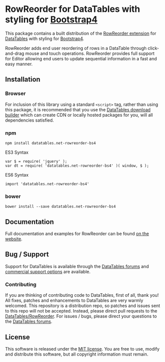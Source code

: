 # RowReorder for DataTables with styling for [Bootstrap4](https://getbootstrap.com/docs/4.6/getting-started/introduction/)

This package contains a built distribution of the [RowReorder extension](https://datatables.net/extensions/RowReorder) for [DataTables](https://datatables.net/) with styling for [Bootstrap4](https://getbootstrap.com/docs/4.6/getting-started/introduction/).

RowReorder adds end user reordering of rows in a DataTable through click-and-drag mouse and touch operations. RowReorder provides full support for Editor allowing end users to update sequential information in a fast and easy manner.


## Installation

### Browser

For inclusion of this library using a standard `<script>` tag, rather than using this package, it is recommended that you use the [DataTables download builder](//datatables.net/download) which can create CDN or locally hosted packages for you, will all dependencies satisfied.

### npm

```
npm install datatables.net-rowreorder-bs4
```

ES3 Syntax
```
var $ = require( 'jquery' );
var dt = require( 'datatables.net-rowreorder-bs4' )( window, $ );
```

ES6 Syntax
```
import 'datatables.net-rowreorder-bs4'
```

### bower

```
bower install --save datatables.net-rowreorder-bs4
```



## Documentation

Full documentation and examples for RowReorder can be found [on the website](https://datatables.net/extensions/rowreorder).


## Bug / Support

Support for DataTables is available through the [DataTables forums](//datatables.net/forums) and [commercial support options](//datatables.net/support) are available.


### Contributing

If you are thinking of contributing code to DataTables, first of all, thank you! All fixes, patches and enhancements to DataTables are very warmly welcomed. This repository is a distribution repo, so patches and issues sent to this repo will not be accepted. Instead, please direct pull requests to the [DataTables/RowReorder](http://github.com/DataTables/RowReorder). For issues / bugs, please direct your questions to the [DataTables forums](//datatables.net/forums).


## License

This software is released under the [MIT license](//datatables.net/license). You are free to use, modify and distribute this software, but all copyright information must remain.

